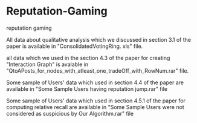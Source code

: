 # Reputation-Gaming
reputation gaming

All data about qualitative analysis which we discussed in section 3.1 of the paper is available in "ConsolidatedVotingRing. xls" file.

all data  which we used in the section 4.3 of the paper for creating "Interaction Graph" is avalable in "QtoAPosts_for_nodes_with_atleast_one_tradeOff_with_RowNum.rar" file.

Some sample of Users' data which used in section 4.4 of the paper are available in "Some Sample Users having reputation jump.rar" file

Some sample of Users' data which used in section 4.5.1 of the paper for computing relative recall are available in "Some Sample Users were not considered as suspicious by Our Algorithm.rar" file









